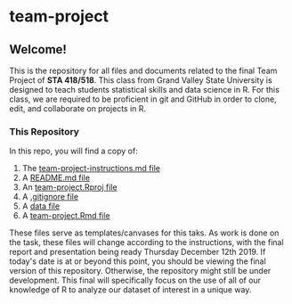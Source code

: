 # team-project

## Welcome!

This is the repository for all files and documents related to the final Team Project of **STA 418/518**. This class from Grand Valley State University is designed to teach students statistical skills and data science in R. For this class, we are required to be proficient in git and GitHub in order to clone, edit, and collaborate on projects in R.

### This Repository

In this repo, you will find a copy of:

1. The [team-project-instructions.md file](https://github.com/sta518/team-project-s01-blue/blob/master/team-project-instructions.md)
2. A [README.md file](https://github.com/sta518/team-project-s01-blue/blob/master/README.md) 
3. An [team-project.Rproj file](https://github.com/sta518/team-project-s01-blue/blob/master/team-project.Rproj)
4. A [.gitignore file](https://github.com/sta518/team-project-s01-blue/blob/master/.gitignore)
5. A [data file](https://github.com/sta518/team-project-s01-blue/tree/master/data)
6. A [team-project.Rmd file](https://github.com/sta518/team-project-s01-blue/blob/master/team-project.Rmd)

These files serve as templates/canvases for this taks. As work is done on the task, these files will change according to the instructions, with the final report and presentation being ready Thursday December 12th 2019. If today's date is at or beyond this point, you should be viewing the final version of this repository. Otherwise, the repository might still be under development. This final will specifically focus on the use of all of our knowledge of R to analyze our dataset of interest in a unique way.
